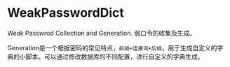 # WeakPasswordDict
Weak Passwrod Collection and Generation. 弱口令的收集及生成。

Generation是一个根据密码的常见特点，`前缀+连接词+后缀`，用于生成自定义的字典的小脚本。可以通过修改数据库的不同配置，进行自定义的字典生成。
